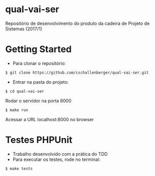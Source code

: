 # qual-vai-ser
Repositório de desenvolvimento do produto da cadeira de Projeto de Sistemas (2017/1)

# Getting Started

- Para clonar o repositório:
```
$ git clone https://github.com/cschallenberger/qual-vai-ser.git
```
- Entrar na pasta do projeto:
```
$ cd qual-vai-ser
```
Rodar o servidor na porta 8000
```
$ make run
```
Acessar a URL localhost:8000 no browser

# Testes PHPUnit

- Trabalho desenvolvido com  a prática do TDD
- Para executar os testes, rode no terminal:

```
$ make tests
```
